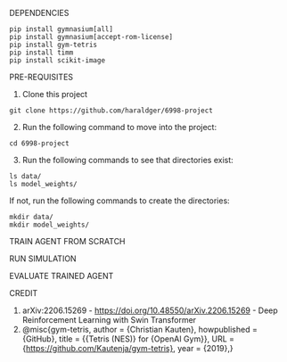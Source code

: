 DEPENDENCIES
```
pip install gymnasium[all]
pip install gymnasium[accept-rom-license]
pip install gym-tetris
pip install timm
pip install scikit-image
```

PRE-REQUISITES
1. Clone this project
```
git clone https://github.com/haraldger/6998-project
```
2. Run the following command to move into the project:
```
cd 6998-project
```
3. Run the following commands to see that directories exist:
```
ls data/
ls model_weights/
```
If not, run the following commands to create the directories:
```
mkdir data/
mkdir model_weights/
```


TRAIN AGENT FROM SCRATCH

RUN SIMULATION

EVALUATE TRAINED AGENT



CREDIT
1. arXiv:2206.15269 - https://doi.org/10.48550/arXiv.2206.15269 - Deep Reinforcement Learning with Swin Transformer
2. @misc{gym-tetris,
  author = {Christian Kauten},
  howpublished = {GitHub},
  title = {{Tetris (NES)} for {OpenAI Gym}},
  URL = {https://github.com/Kautenja/gym-tetris},
  year = {2019},}
